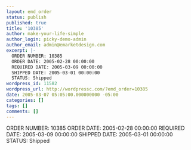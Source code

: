 ```yaml
---
layout: emd_order
status: publish
published: true
title: '10385'
author: make-your-life-simple
author_login: picky-demo-admin
author_email: admin@emarketdesign.com
excerpt: |-
  ORDER NUMBER: 10385
  ORDER DATE: 2005-02-28 00:00:00
  REQUIRED DATE: 2005-03-09 00:00:00
  SHIPPED DATE: 2005-03-01 00:00:00
  STATUS: Shipped
wordpress_id: 11582
wordpress_url: http://wordpressc.com/?emd_order=10385
date: 2005-03-07 05:05:00.000000000 -05:00
categories: []
tags: []
comments: []
---
```

ORDER NUMBER: 10385
ORDER DATE: 2005-02-28 00:00:00
REQUIRED DATE: 2005-03-09 00:00:00
SHIPPED DATE: 2005-03-01 00:00:00
STATUS: Shipped
